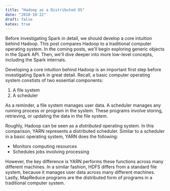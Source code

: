 ```yaml
---
title: "Hadoop as a Distributed OS"
date: "2018-10-22"
draft: false
katex: true
---
```


Before investigating Spark in detail, we should develop a core intuition behind Hadoop. This post compares Hadoop to a traditional computer operating system. In the coming posts, we'll begin exploring generic objects in the Spark API. Then, we'll dive deeper into more low-level concepts, including the Spark internals.

Developing a core intuition behind Hadoop is an important first step before investigating Spark in great detail. Recall, a basic computer operating system constists of two essential components:
1. A file system
2. A scheduler

As a reminder, a file system manages user data. A scheduler manages any running process or program in the system. These programs involve storing, retrieving, or updating the data in the file system.

Roughly, Hadoop can be seen as a *distributed* operating system. In this comparison, YARN represents a distributed scheduler. Similar to a scheduler in a basic operating system, YARN does the following:
- Monitors computing resources
- Schedules jobs involving processing

However, the key difference is YARN performs these functions across many different machines. In a similar fashion, HDFS differs from a standard file system, because it manages user data across many different machines. Lastly, MapReduce programs are the distributed form of programs in a traditional computer system.

